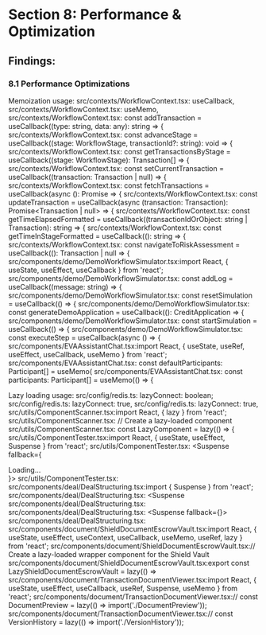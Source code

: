 # Section 8: Performance & Optimization

## Findings:

### 8.1 Performance Optimizations
Memoization usage:
src/contexts/WorkflowContext.tsx:  useCallback,
src/contexts/WorkflowContext.tsx:  useMemo,
src/contexts/WorkflowContext.tsx:  const addTransaction = useCallback((type: string, data: any): string => {
src/contexts/WorkflowContext.tsx:  const advanceStage = useCallback((stage: WorkflowStage, transactionId?: string): void => {
src/contexts/WorkflowContext.tsx:  const getTransactionsByStage = useCallback((stage: WorkflowStage): Transaction[] => {
src/contexts/WorkflowContext.tsx:  const setCurrentTransaction = useCallback((transaction: Transaction | null) => {
src/contexts/WorkflowContext.tsx:  const fetchTransactions = useCallback(async (): Promise<void> => {
src/contexts/WorkflowContext.tsx:  const updateTransaction = useCallback(async (transaction: Transaction): Promise<Transaction | null> => {
src/contexts/WorkflowContext.tsx:  const getTimeElapsedFormatted = useCallback((transactionIdOrObject: string | Transaction): string => {
src/contexts/WorkflowContext.tsx:  const getTimeInStageFormatted = useCallback((): string => {
src/contexts/WorkflowContext.tsx:  const navigateToRiskAssessment = useCallback((): Transaction | null => {
src/components/demo/DemoWorkflowSimulator.tsx:import React, { useState, useEffect, useCallback } from 'react';
src/components/demo/DemoWorkflowSimulator.tsx:  const addLog = useCallback((message: string) => {
src/components/demo/DemoWorkflowSimulator.tsx:  const resetSimulation = useCallback(() => {
src/components/demo/DemoWorkflowSimulator.tsx:  const generateDemoApplication = useCallback((): CreditApplication => {
src/components/demo/DemoWorkflowSimulator.tsx:  const startSimulation = useCallback(() => {
src/components/demo/DemoWorkflowSimulator.tsx:  const executeStep = useCallback(async () => {
src/components/EVAAssistantChat.tsx:import React, { useState, useRef, useEffect, useCallback, useMemo } from 'react';
src/components/EVAAssistantChat.tsx:  const defaultParticipants: Participant[] = useMemo(
src/components/EVAAssistantChat.tsx:  const participants: Participant[] = useMemo(() => {

Lazy loading usage:
src/config/redis.ts:  lazyConnect: boolean;
src/config/redis.ts:  lazyConnect: true,
src/config/redis.ts:  lazyConnect: true,
src/utils/ComponentScanner.tsx:import React, { lazy } from 'react';
src/utils/ComponentScanner.tsx:      // Create a lazy-loaded component
src/utils/ComponentScanner.tsx:      const LazyComponent = lazy(() => {
src/utils/ComponentTester.tsx:import React, { useState, useEffect, Suspense } from 'react';
src/utils/ComponentTester.tsx:      <Suspense fallback={<div>Loading...</div>}>
src/utils/ComponentTester.tsx:      </Suspense>
src/components/deal/DealStructuring.tsx:import { Suspense } from 'react';
src/components/deal/DealStructuring.tsx:              <Suspense
src/components/deal/DealStructuring.tsx:              </Suspense>
src/components/deal/DealStructuring.tsx:                <Suspense fallback={<SmartMatchSkeleton />}>
src/components/deal/DealStructuring.tsx:                </Suspense>
src/components/document/ShieldDocumentEscrowVault.tsx:import React, { useState, useEffect, useContext, useCallback, useMemo, useRef, lazy } from 'react';
src/components/document/ShieldDocumentEscrowVault.tsx:// Create a lazy-loaded wrapper component for the Shield Vault
src/components/document/ShieldDocumentEscrowVault.tsx:export const LazyShieldDocumentEscrowVault = lazy(() =>
src/components/document/TransactionDocumentViewer.tsx:import React, { useState, useEffect, useCallback, useRef, Suspense, useMemo } from 'react';
src/components/document/TransactionDocumentViewer.tsx:// const DocumentPreview = lazy(() => import('./DocumentPreview'));
src/components/document/TransactionDocumentViewer.tsx:// const VersionHistory = lazy(() => import('./VersionHistory'));
